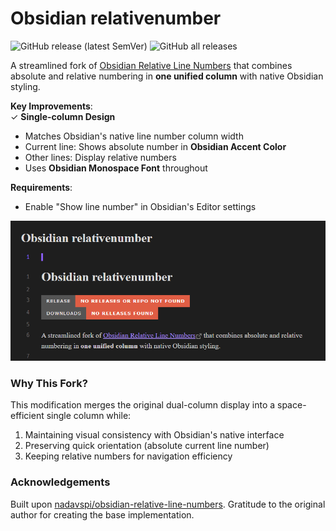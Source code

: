 # Obsidian relativenumber

![GitHub release (latest SemVer)](https://img.shields.io/github/v/release/hezeao/obsidian-relativenumber?style=for-the-badge)
![GitHub all releases](https://img.shields.io/github/downloads/hezeao/obsidian-relativenumber/total?style=for-the-badge)

A streamlined fork of [Obsidian Relative Line Numbers](https://github.com/nadavspi/obsidian-relative-line-numbers) that combines absolute and relative numbering in **one unified column** with native Obsidian styling.

**Key Improvements**:  
✓ **Single-column Design**  
  - Matches Obsidian's native line number column width  
  - Current line: Shows absolute number in **Obsidian Accent Color**  
  - Other lines: Display relative numbers  
  - Uses **Obsidian Monospace Font** throughout  

**Requirements**:  
-  Enable "Show line number" in Obsidian's Editor settings  

![demo.gif](demo.gif)

### Why This Fork?
This modification merges the original dual-column display into a space-efficient single column while:  
1. Maintaining visual consistency with Obsidian's native interface  
2. Preserving quick orientation (absolute current line number)  
3. Keeping relative numbers for navigation efficiency  

### Acknowledgements
Built upon [nadavspi/obsidian-relative-line-numbers](https://github.com/nadavspi/obsidian-relative-line-numbers). Gratitude to the original author for creating the base implementation.
